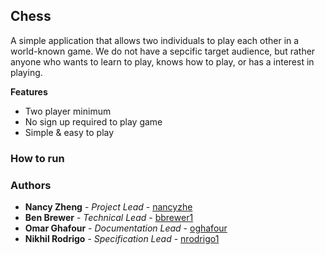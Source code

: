 ## Chess
A simple application that allows two individuals to play each other in a world-known game. We do not have a sepcific target audience, but rather anyone who wants to learn to play, knows how to play, or has a interest in playing. 

**Features**
* Two player minimum
* No sign up required to play game
* Simple & easy to play

### How to run 




### Authors
* **Nancy Zheng** - *Project Lead* - [nancyzhe](https://github.com/nancyzhe)
* **Ben Brewer** - *Technical Lead* - [bbrewer1](https://github.com/bbrewer1)
* **Omar Ghafour** - *Documentation Lead* - [oghafour](https://github.com/oghafour)
* **Nikhil Rodrigo** - *Specification Lead* - [nrodrigo1](https://github.com/nrodrigo1)


